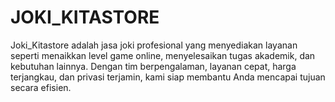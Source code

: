 # JOKI_KITASTORE
Joki_Kitastore adalah jasa joki profesional yang menyediakan layanan seperti menaikkan level game online, menyelesaikan tugas akademik, dan kebutuhan lainnya. Dengan tim berpengalaman, layanan cepat, harga terjangkau, dan privasi terjamin, kami siap membantu Anda mencapai tujuan secara efisien.
